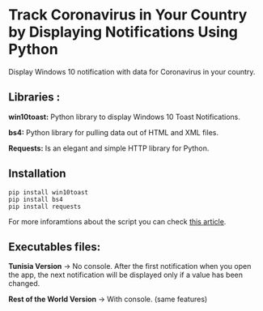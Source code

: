 # Track Coronavirus in Your Country by Displaying Notifications Using Python
Display Windows 10 notification with data for Coronavirus in your country.

## Libraries :
**win10toast:** Python library to display Windows 10 Toast Notifications.

**bs4:** Python library for pulling data out of HTML and XML files.

**Requests:** Is an elegant and simple HTTP library for Python.

## Installation

```
pip install win10toast
pip install bs4
pip install requests
```

For more inforamtions about the script you can check [this article](https://towardsdatascience.com/coronavirus-track-coronavirus-in-your-country-by-displaying-notification-c914b5652088).


## Executables files: 
**Tunisia Version** -> No console. After the first notification when you open the app, the next notification will be displayed only if a value has been changed.

**Rest of the World Version** -> With console. (same features)

